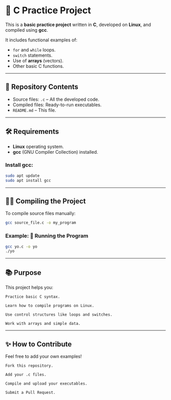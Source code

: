# 🧩 C Practice Project

This is a **basic practice project** written in **C**, developed on **Linux**, and compiled using **gcc**.

It includes functional examples of:
- `for` and `while` loops.
- `switch` statements.
- Use of **arrays** (vectors).
- Other basic C functions.

---

## 📂 Repository Contents

- Source files: `.c` – All the developed code.
- Compiled files: Ready-to-run executables.
- `README.md` – This file.

---

## 🛠️ Requirements

- **Linux** operating system.
- **gcc** (GNU Compiler Collection) installed.

### Install gcc:

```bash
sudo apt update
sudo apt install gcc
```
---

## 🧑‍💻 Compiling the Project

To compile source files manually:

```bash
gcc source_file.c -o my_program
```

### Example: 🚀 Running the Program


```bash
gcc yo.c -o yo
./yo
```
---

## 📚 Purpose

This project helps you:

    Practice basic C syntax.

    Learn how to compile programs on Linux.

    Use control structures like loops and switches.

    Work with arrays and simple data.

---

## ✨ How to Contribute

Feel free to add your own examples!

    Fork this repository.

    Add your .c files.

    Compile and upload your executables.

    Submit a Pull Request.



